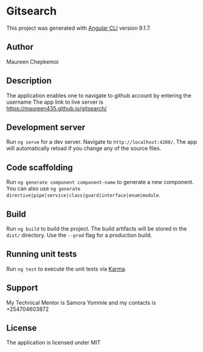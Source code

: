 # Gitsearch

This project was generated with [Angular CLI](https://github.com/angular/angular-cli) version 9.1.7.

## Author 
Maureen Chepkemoi

## Description 
The application enables one to navigate to github account by entering the username
The app link to live server is https://maureen435.github.io/gitsearch/

## Development server

Run `ng serve` for a dev server. Navigate to `http://localhost:4200/`. The app will automatically reload if you change any of the source files.

## Code scaffolding

Run `ng generate component component-name` to generate a new component. You can also use `ng generate directive|pipe|service|class|guard|interface|enum|module`.

## Build

Run `ng build` to build the project. The build artifacts will be stored in the `dist/` directory. Use the `--prod` flag for a production build.

## Running unit tests

Run `ng test` to execute the unit tests via [Karma](https://karma-runner.github.io).

## Support 
My Technical Mentor is Samora Yommie and my contacts is +254704603872

## License 
The application is licensed under MIT 